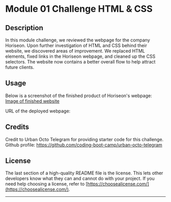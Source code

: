# Module 01 Challenge HTML & CSS

## Description

In this module challenge, we reviewed the webpage for the company Horiseon. Upon further investigation of HTML and CSS behind their website, we discovered areas of improvement. We replaced HTML elements, fixed links in the Horiseon webpage, and cleaned up the CSS selectors. The website now contains a better overall flow to help attract future clients.


## Usage
Below is a screenshot of the finished product of Horiseon's webpage:
[Image of finished website](assets/images/01-html-css-git-homework-demo.png)

URL of the deployed webpage:



## Credits
Credit to Urban Octo Telegram for providing starter code for this challenge.
Github profile: 
https://github.com/coding-boot-camp/urban-octo-telegram

## License

The last section of a high-quality README file is the license. This lets other developers know what they can and cannot do with your project. If you need help choosing a license, refer to [https://choosealicense.com/](https://choosealicense.com/).

---
